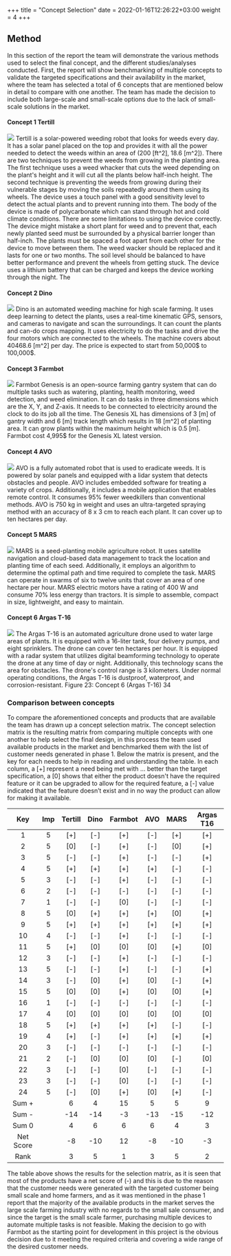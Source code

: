 +++
title = "Concept Selection"
date = 2022-01-16T12:26:22+03:00
weight = 4
+++

## Method
In this section of the report the team will demonstrate the various methods used to select the final concept, and the different studies/analyses conducted. First, the report will show benchmarking of multiple concepts to validate the targeted specifications and their availability in the market, where the team has selected a total of 6 concepts that are mentioned below in detail to compare with one another. The team has made the decision to include both large-scale and small-scale options due to the lack of small-scale solutions in the market.


#### Concept 1 Tertill
![](/images/Tertil.png)
Tertill is a solar-powered weeding robot that looks for weeds every day. It has a solar panel placed on the top and provides it with all the power needed to detect the weeds within an area of (200 [ft^2], 18.6 [m^2]). There are two techniques to prevent the weeds from growing in the planting area. The first technique uses a weed whacker that cuts the weed depending on the plant's height and it will cut all the plants below half-inch height. The second technique is preventing the weeds from growing during their vulnerable stages by moving the soils repeatedly around them using its wheels. The device uses a touch panel with a good sensitivity level to detect the actual plants and to prevent running into them. The body of the device is made of polycarbonate which can stand through hot and cold climate conditions. There are some limitations to using the device correctly. The device might mistake a short plant for weed and to prevent that, each newly planted seed must be surrounded by a physical barrier longer than half-inch. The plants must be spaced a foot apart from each other for the device to move between them. The weed wacker should be replaced and it lasts for one or two months. The soil level should be balanced to have better performance and prevent the wheels from getting stuck. The device uses a lithium battery that can be charged and keeps the device working through the night. The 
 
 
 
 #### Concept 2 Dino
![](/images/Dino.png)
Dino is an automated weeding machine for high scale farming. It uses deep learning to detect the plants, uses a real-time kinematic GPS, sensors, and cameras to navigate and scan the surroundings. It can count the plants and can-do crops mapping. It uses electricity to do the tasks and drive the four motors which are connected to the wheels. The machine covers about 40468.6 [m^2] per day. The price is expected to start from 50,000$ to 100,000$.


#### Concept 3 Farmbot
![](/images/Farmbot.png)
Farmbot Genesis is an open-source farming gantry system that can do multiple tasks such as watering, planting, health monitoring, weed detection, and weed elimination. It can do tasks in three dimensions which are the X, Y, and Z-axis. It needs to be connected to electricity around the clock to do its job all the time. The Genesis XL has dimensions of 3 [m] of gantry width
and 6 [m] track length which results in 18 [m^2] of planting area. It can grow plants within the maximum height which is 0.5 [m]. Farmbot cost 4,995$ for the Genesis XL latest version.


#### Concept 4 AVO
![](/images/Avo.png)
AVO is a fully automated robot that is used to eradicate weeds. It is powered by solar panels and equipped with a lidar system that detects obstacles and people. AVO includes embedded software for treating a variety of crops. Additionally, it includes a mobile application that enables remote control. It consumes 95% fewer weedkillers than conventional methods. AVO is 750 kg in weight and uses an ultra-targeted spraying method with an accuracy of 8 x 3 cm to reach each plant. It can cover up to ten hectares per day.


#### Concept 5 MARS
![](/images/Mars.png)
MARS is a seed-planting mobile agriculture robot. It uses satellite navigation and cloud-based data management to track the location and planting time of each seed. Additionally, it employs an algorithm to determine the optimal path and time required to complete the task. MARS can operate in swarms of six to twelve units that cover an area of one hectare per hour. MARS electric motors have a rating of 400 W and consume 70% less energy than tractors. It is simple to assemble, compact in size, lightweight, and easy to maintain.


#### Concept 6 Argas T-16
![](/images/Argas.png)
The Argas T-16 is an automated agriculture drone used to water large areas of plants. It is equipped with a 16-liter tank, four delivery pumps, and eight sprinklers. The drone can cover ten hectares per hour. It is equipped with a radar system that utilizes digital beamforming technology to operate the drone at any time of day or night. Additionally, this technology scans the area for obstacles. The drone's control range is 3 kilometers. Under normal operating conditions, the Argas T-16 is dustproof, waterproof, and corrosion-resistant.
 Figure 23: Concept 6 (Argas T-16)
34

### Comparison between concepts
To compare the aforementioned concepts and products that are available the team has drawn up a concept selection matrix. The concept selection matrix is the resulting matrix from comparing multiple concepts with one another to help select the final design, in this process the team used available products in the market and benchmarked them with the list of customer needs generated in phase 1. Below the matrix is present, and the key for each needs to help in reading and understanding the table. In each column, a [+] represent a need being met with ... better than the target specification, a [0] shows that either the product doesn't have the required feature or it can be upgraded to allow for the required feature, a [-] value indicated that the feature doesn’t exist and in no way the product can allow for making it available.

**Key**|**Imp**|**Tertill**|**Dino**|**Farmbot**|**AVO**|**MARS**|**Argas T16**
:-----:|:-----:|:-----:|:-----:|:-----:|:-----:|:-----:|:-----:
1|5|[+]|[-]|[+]|[-]|[+]|[+]
2|5|[0]|[-]|[+]|[-]|[0]|[+]
3|5|[-]|[-]|[+]|[-]|[-]|[+]
4|5|[+]|[+]|[+]|[+]|[-]|[-]
5|3|[-]|[-]|[+]|[-]|[-]|[-]
6|2|[-]|[-]|[-]|[-]|[-]|[-]
7|1|[-]|[-]|[0]|[-]|[-]|[-]
8|5|[0]|[+]|[+]|[+]|[0]|[+]
9|5|[+]|[+]|[+]|[+]|[+]|[+]
10|4|[-]|[-]|[+]|[-]|[-]|[-]
11|5|[+]|[0]|[0]|[0]|[+]|[0]
12|3|[-]|[-]|[+]|[-]|[-]|[-]
13|5|[-]|[-]|[+]|[-]|[-]|[+]
14|3|[-]|[0]|[+]|[0]|[-]|[+]
15|5|[0]|[0]|[+]|[0]|[0]|[+]
16|1|[-]|[-]|[-]|[-]|[-]|[-]
17|4|[0]|[0]|[0]|[0]|[0]|[0]
18|5|[+]|[+]|[+]|[+]|[-]|[-]
19|4|[+]|[-]|[+]|[+]|[+]|[+]
20|3|[-]|[-]|[-]|[-]|[-]|[-]
21|2|[-]|[0]|[0]|[0]|[-]|[0]
22|3|[-]|[-]|[0]|[-]|[-]|[-]
23|3|[-]|[-]|[0]|[-]|[-]|[-]
24|5|[-]|[0]|[+]|[0]|[+]|[-]
Sum +| |6|4|15|5|5|9
Sum -| |-14|-14|-3|-13|-15|-12
Sum 0| |4|6|6|6|4|3
Net Score| |-8|-10|12|-8|-10|-3
Rank| |3|5|1|3|5|2

The table above shows the results for the selection matrix, as it is seen that most of the products have a net score of (-) and this is due to the reason that the customer needs were generated with the targeted customer being small scale and home farmers, and as it was mentioned in the phase 1 report that the majority of the available products in the market serves the large scale farming industry with no regards to the small sale consumer, and since the target is the small scale farmer, purchasing multiple devices to automate multiple tasks is not feasible. Making the decision to go with Farmbot as the starting point for development in this project is the obvious decision due to it meeting the required criteria and covering a wide range of the desired customer needs.